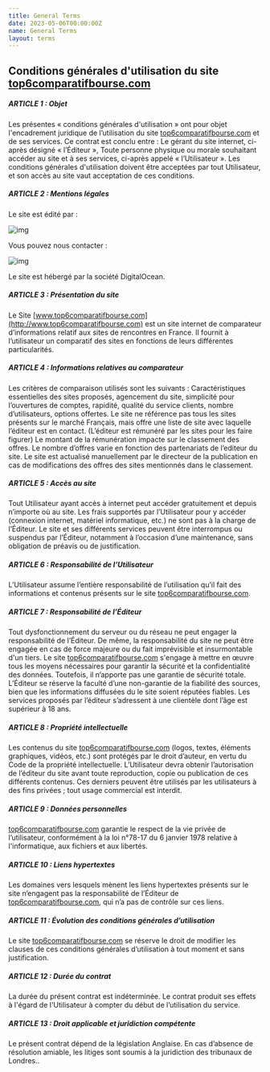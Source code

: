 ```yaml
---
title: General Terms
date: 2023-05-06T00:00:00Z
name: General Terms
layout: terms
---
```

## **Conditions générales d'utilisation du site [top6comparatifbourse.com](http://top6comparatifbourse.com)**

##### **ARTICLE 1 : Objet**

Les présentes « conditions générales d'utilisation » ont pour objet l'encadrement juridique de l’utilisation du site [top6comparatifbourse.com](http://top6comparatifbourse.com) et de ses services. Ce contrat est conclu entre : Le gérant du site internet, ci-après désigné « l’Éditeur », Toute personne physique ou morale souhaitant accéder au site et à ses services, ci-après appelé « l’Utilisateur ». Les conditions générales d'utilisation doivent être acceptées par tout Utilisateur, et son accès au site vaut acceptation de ces conditions.

##### **ARTICLE 2 : Mentions légales**

Le site est édité par :

![img](/assets/images/company.jpeg)

Vous pouvez nous contacter :

![img](/assets/images/email.jpg)

Le site est hébergé par la société DigitalOcean.

##### **ARTICLE 3 : Présentation du site**

Le Site [www.top6comparatifbourse.com](http://www.top6comparatifbourse.com) est un site internet de comparateur d’informations relatif aux sites de rencontres en France. Il fournit à l’utilisateur un comparatif des sites en fonctions de leurs différentes particularités.

##### **ARTICLE 4 : Informations relatives au comparateur**

Les critères de comparaison utilisés sont les suivants : Caractéristiques essentielles des sites proposés, agencement du site, simplicité pour l’ouvertures de comptes, rapidité, qualité du service clients, nombre d’utilisateurs, options offertes. Le site ne référence pas tous les sites présents sur le marché Français, mais offre une liste de site avec laquelle l’éditeur est en contact. (L’éditeur est rémunéré par les sites pour les faire figurer) Le montant de la rémunération impacte sur le classement des offres. Le nombre d’offres varie en fonction des partenariats de l’editeur du site. Le site est actualisé manuellement par le directeur de la publication en cas de modifications des offres des sites mentionnés dans le classement.

##### **ARTICLE 5 : Accès au site**

Tout Utilisateur ayant accès à internet peut accéder gratuitement et depuis n’importe où au site. Les frais supportés par l’Utilisateur pour y accéder (connexion internet, matériel informatique, etc.) ne sont pas à la charge de l’Éditeur. Le site et ses différents services peuvent être interrompus ou suspendus par l’Éditeur, notamment à l’occasion d’une maintenance, sans obligation de préavis ou de justification.

##### **ARTICLE 6 : Responsabilité de l’Utilisateur**

L’Utilisateur assume l’entière responsabilité de l’utilisation qu’il fait des informations et contenus présents sur le site [top6comparatifbourse.com](http://top6comparatifbourse.com).

##### **ARTICLE 7 : Responsabilité de l’Éditeur**

Tout dysfonctionnement du serveur ou du réseau ne peut engager la responsabilité de l’Éditeur. De même, la responsabilité du site ne peut être engagée en cas de force majeure ou du fait imprévisible et insurmontable d'un tiers. Le site [top6comparatifbourse.com](http://top6comparatifbourse.com) s'engage à mettre en œuvre tous les moyens nécessaires pour garantir la sécurité et la confidentialité des données. Toutefois, il n’apporte pas une garantie de sécurité totale. L’Éditeur se réserve la faculté d’une non-garantie de la fiabilité des sources, bien que les informations diffusées du le site soient réputées fiables. Les services proposés par l’éditeur s’adressent à une clientèle dont l’âge est supérieur à 18 ans.

##### **ARTICLE 8 : Propriété intellectuelle**

Les contenus du site [top6comparatifbourse.com](http://top6comparatifbourse.com) (logos, textes, éléments graphiques, vidéos, etc.) sont protégés par le droit d’auteur, en vertu du Code de la propriété intellectuelle. L’Utilisateur devra obtenir l’autorisation de l’éditeur du site avant toute reproduction, copie ou publication de ces différents contenus. Ces derniers peuvent être utilisés par les utilisateurs à des fins privées ; tout usage commercial est interdit.

##### **ARTICLE 9 : Données personnelles**

[top6comparatifbourse.com](http://top6comparatifbourse.com) garantie le respect de la vie privée de l’utilisateur, conformément à la loi n°78-17 du 6 janvier 1978 relative à l'informatique, aux fichiers et aux libertés.

##### **ARTICLE 10 : Liens hypertextes**

Les domaines vers lesquels mènent les liens hypertextes présents sur le site n’engagent pas la responsabilité de l’Éditeur de [top6comparatifbourse.com](http://top6comparatifbourse.com), qui n’a pas de contrôle sur ces liens.

##### **ARTICLE 11 : Évolution des conditions générales d’utilisation**

Le site [top6comparatifbourse.com](http://top6comparatifbourse.com) se réserve le droit de modifier les clauses de ces conditions générales d’utilisation à tout moment et sans justification.

##### **ARTICLE 12 : Durée du contrat**

La durée du présent contrat est indéterminée. Le contrat produit ses effets à l'égard de l'Utilisateur à compter du début de l’utilisation du service.

##### **ARTICLE 13 : Droit applicable et juridiction compétente**

Le présent contrat dépend de la législation Anglaise. En cas d’absence de résolution amiable, les litiges sont soumis à la juridiction des tribunaux de Londres..